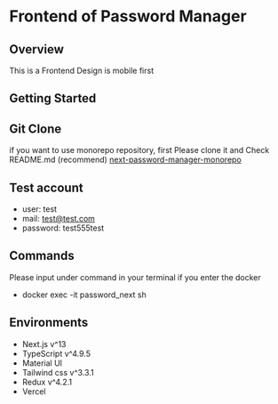 # Frontend of Password Manager

## Overview

This is a Frontend
Design is mobile first

## Getting Started

## Git Clone

if you want to use monorepo repository, first Please clone it and Check README.md (recommend)
[next-password-manager-monorepo](https://github.com/Lee266/next-password-manager-monorepo)

## Test account

- user: test
- mail: test@test.com
- password: test555test

## Commands

Please input under command in your terminal if you enter the docker

- docker exec -it password_next sh

## Environments

- Next.js v^13
- TypeScript v^4.9.5
- Material UI
- Tailwind css v^3.3.1
- Redux v^4.2.1
- Vercel
